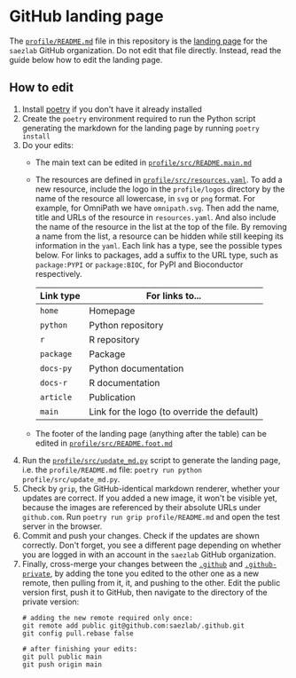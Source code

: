 # GitHub landing page

The [`profile/README.md`](profile/README.md) file in this repository is the
[landing page](https://github.com/saezlab) for the `saezlab` GitHub
organization. Do not edit that file directly. Instead, read the guide below how
to edit the landing page.

## How to edit

1. Install [poetry](https://python-poetry.org/) if you don't have it already
   installed
2. Create the `poetry` environment required to run the Python script generating
   the markdown for the landing page by running `poetry install`
3. Do your edits:
   - The main text can be edited in
     [`profile/src/README.main.md`](profile/src/README.main.md)
   - The resources are defined in
     [`profile/src/resources.yaml`](profile/src/resources.yaml). To add a new
     resource, include the logo in the `profile/logos` directory by the name of
     the resource all lowercase, in `svg` or `png` format. For example, for
     OmniPath we have `omnipath.svg`. Then add the name, title and URLs of the
     resource in `resources.yaml`. And also include the name of the resource in
     the list at the top of the file. By removing a name from the list, a
     resource can be hidden while still keeping its information in the `yaml`.
     Each link has a type, see the possible types below. For links to packages,
     add a suffix to the URL type, such as `package:PYPI` or `package:BIOC`,
     for PyPI and Bioconductor respectively.

     | Link type   | For links to...      |
     | ----------- | -------------------- |
     | `home`      | Homepage             |
     | `python`    | Python repository    |
     | `r`         | R repository         |
     | `package`   | Package              |
     | `docs-py`   | Python documentation |
     | `docs-r`    | R documentation      |
     | `article`   | Publication          |
     | `main`      | Link for the logo (to override the default) |

   - The footer of the landing page (anything after the table) can be edited in
     [`profile/src/README.foot.md`](profile/src/README.foot.md)
4. Run the [`profile/src/update_md.py`](profile/src/update_md.py) script to
   generate the landing page, i.e. the `profile/README.md` file:
   `poetry run python profile/src/update_md.py`.
5. Check by `grip`, the GitHub-identical markdown renderer, whether your
   updates are correct. If you added a new image, it won't be visible yet,
   because the images are referenced by their absolute URLs under `github.com`.
   Run `poetry run grip profile/README.md` and open the test server in the
   browser.
5. Commit and push your changes. Check if the updates are shown correctly.
   Don't forget, you see a different page depending on whether you are logged
   in with an account in the `saezlab` GitHub organization.
6. Finally, cross-merge your changes between the
   [`.github`](https://github.com/saezlab/.github) and
   [`.github-private`](https://github.com/saezlab/.github-private), by adding
   the tone you edited to the other one as a new remote, then pulling from it,
   it, and pushing to the other. Edit the public version first, push it to
   GitHub, then navigate to the directory of the private version:
   ```
   # adding the new remote required only once:
   git remote add public git@github.com:saezlab/.github.git
   git config pull.rebase false

   # after finishing your edits:
   git pull public main
   git push origin main
   ```

